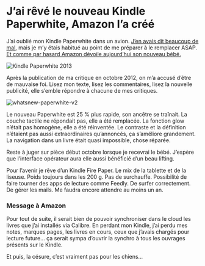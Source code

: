 # J’ai rêvé le nouveau Kindle Paperwhite, Amazon l’a créé

J’ai oublié mon Kindle Paperwhite dans un avion. [J’en avais dit beaucoup de mal](https://tcrouzet.com/2012/11/26/kindle-paperwhite-leffroyable-catastrophe/), mais je m’y étais habitué au point de me préparer à le remplacer ASAP. [Et comme par hasard Amazon dévoile aujourd’hui son nouveau bébé.](http://www.amazon.fr/gp/product/B00CTUKFNQ/ref=as_li_tf_tl?ie=UTF8&camp=1642&creative=6746&creativeASIN=B00CTUKFNQ&linkCode=as2&tag=tcrouzetcom-21)<span id="more-33321"></span>

![Kindle Paperwhite 2013](https://tcrouzet.com/images_tc/2013/09/kindle.jpg)

Après la publication de ma critique en octobre 2012, on m’a accusé d’être de mauvaise foi. Lisez mon texte, lisez les commentaires, lisez la nouvelle publicité, elle s’emble répondre à chacune de mes critiques.

![whatsnew-paperwhite-v2](https://tcrouzet.com/images_tc/2013/09/whatsnew-paperwhite-v2.jpg)

Le nouveau Paperwhite est 25 % plus rapide, son ancêtre se traînait. La couche tactile ne répondait pas, elle a été remplacée. La fonction glow n’était pas homogène, elle a été réinventée. Le contraste et la définition n’étaient pas aussi extraordinaires qu’annoncés, ça s’améliore grandement. La navigation dans un livre était quasi impossible, chose réparée.

Reste à juger sur pièce début octobre lorsque je recevrai le bébé. J’espère que l’interface opérateur aura elle aussi bénéficié d’un beau lifting.

Pour l’avenir je rêve d’un Kindle Fire Paper. Le mix de la tablette et de la liseuse. Poids toujours dans les 200 g. Pas de surchauffe. Possibilité de faire tourner des apps de lecture comme Feedly. De surfer correctement. De gérer les mails. Me faudra encore attendre au moins un an.

### Message à Amazon

Pour tout de suite, il serait bien de pouvoir synchroniser dans le cloud les livres que j’ai installés via Calibre. En perdant mon Kindle, j’ai perdu mes notes, marques pages, les livres en cours, ceux que j’avais chargés pour lecture future… ça serait sympa d’ouvrir la synchro à tous les ouvrages présents sur le Kindle.

Et puis, la césure, c’est vraiment pas pour les chiens…